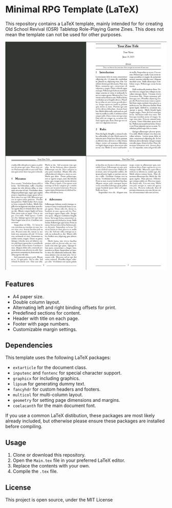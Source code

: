 # Minimal RPG Template (LaTeX)

This repository contains a LaTeX template, mainly intended for for creating Old
School Revival (OSR) Tabletop Role-Playing Game Zines. This does not mean the
template can not be used for other purposes.

![example screenshot](./_example/example01.jpg)

## Features

- A4 paper size.
- Double column layout.
- Alternating left and right binding offsets for print.
- Predefined sections for content.
- Header with title on each page.
- Footer with page numbers.
- Customizable margin settings.

## Dependencies

This template uses the following LaTeX packages:

- `extarticle` for the document class.
- `inputenc` and `fontenc` for special character support.
- `graphicx` for including graphics.
- `lipsum` for generating dummy text.
- `fancyhdr` for custom headers and footers.
- `multicol` for multi-column layout.
- `geometry` for setting page dimensions and margins.
- `coelacanth` for the main document font.

If you use a common LaTeX distibution, these packages are most likely already
included, but otherwise please ensure these packages are installed before
compiling.

## Usage

1. Clone or download this repository.
2. Open the `Main.tex` file in your preferred LaTeX editor.
3. Replace the contents with your own.
5. Compile the `.tex` file.

## License

This project is open source, under the MIT License
